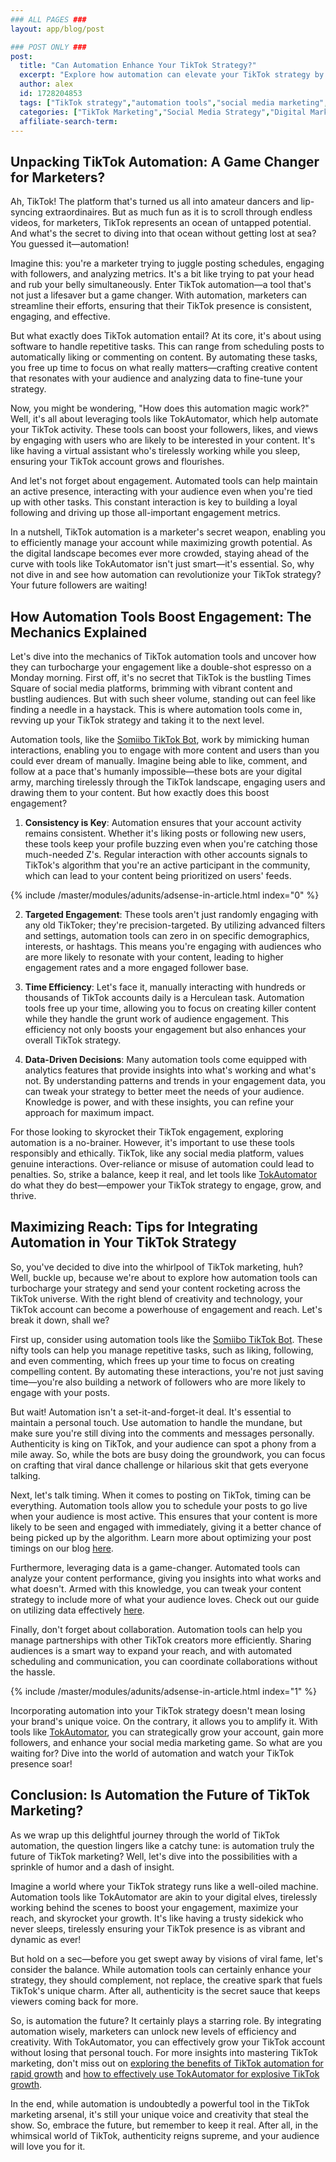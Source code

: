 ```yaml
---
### ALL PAGES ###
layout: app/blog/post

### POST ONLY ###
post:
  title: "Can Automation Enhance Your TikTok Strategy?"
  excerpt: "Explore how automation can elevate your TikTok strategy by increasing engagement and maximizing reach, offering a competitive edge in social media marketing."
  author: alex
  id: 1728204853
  tags: ["TikTok strategy","automation tools","social media marketing","engagement"]
  categories: ["TikTok Marketing","Social Media Strategy","Digital Marketing"]
  affiliate-search-term: 
---
```


## Unpacking TikTok Automation: A Game Changer for Marketers?

Ah, TikTok! The platform that's turned us all into amateur dancers and lip-syncing extraordinaires. But as much fun as it is to scroll through endless videos, for marketers, TikTok represents an ocean of untapped potential. And what's the secret to diving into that ocean without getting lost at sea? You guessed it—automation!

Imagine this: you're a marketer trying to juggle posting schedules, engaging with followers, and analyzing metrics. It's a bit like trying to pat your head and rub your belly simultaneously. Enter TikTok automation—a tool that's not just a lifesaver but a game changer. With automation, marketers can streamline their efforts, ensuring that their TikTok presence is consistent, engaging, and effective.

But what exactly does TikTok automation entail? At its core, it's about using software to handle repetitive tasks. This can range from scheduling posts to automatically liking or commenting on content. By automating these tasks, you free up time to focus on what really matters—crafting creative content that resonates with your audience and analyzing data to fine-tune your strategy.

Now, you might be wondering, "How does this automation magic work?" Well, it's all about leveraging tools like TokAutomator, which help automate your TikTok activity. These tools can boost your followers, likes, and views by engaging with users who are likely to be interested in your content. It's like having a virtual assistant who's tirelessly working while you sleep, ensuring your TikTok account grows and flourishes.

And let's not forget about engagement. Automated tools can help maintain an active presence, interacting with your audience even when you're tied up with other tasks. This constant interaction is key to building a loyal following and driving up those all-important engagement metrics.

In a nutshell, TikTok automation is a marketer's secret weapon, enabling you to efficiently manage your account while maximizing growth potential. As the digital landscape becomes ever more crowded, staying ahead of the curve with tools like TokAutomator isn't just smart—it's essential. So, why not dive in and see how automation can revolutionize your TikTok strategy? Your future followers are waiting!

## How Automation Tools Boost Engagement: The Mechanics Explained

Let's dive into the mechanics of TikTok automation tools and uncover how they can turbocharge your engagement like a double-shot espresso on a Monday morning. First off, it's no secret that TikTok is the bustling Times Square of social media platforms, brimming with vibrant content and bustling audiences. But with such sheer volume, standing out can feel like finding a needle in a haystack. This is where automation tools come in, revving up your TikTok strategy and taking it to the next level.

Automation tools, like the [Somiibo TikTok Bot](https://somiibo.com/platforms/tiktok-bot), work by mimicking human interactions, enabling you to engage with more content and users than you could ever dream of manually. Imagine being able to like, comment, and follow at a pace that's humanly impossible—these bots are your digital army, marching tirelessly through the TikTok landscape, engaging users and drawing them to your content. But how exactly does this boost engagement?

1. **Consistency is Key**: Automation ensures that your account activity remains consistent. Whether it's liking posts or following new users, these tools keep your profile buzzing even when you're catching those much-needed Z's. Regular interaction with other accounts signals to TikTok's algorithm that you're an active participant in the community, which can lead to your content being prioritized on users' feeds.

{% include /master/modules/adunits/adsense-in-article.html index="0" %}

2. **Targeted Engagement**: These tools aren't just randomly engaging with any old TikToker; they're precision-targeted. By utilizing advanced filters and settings, automation tools can zero in on specific demographics, interests, or hashtags. This means you're engaging with audiences who are more likely to resonate with your content, leading to higher engagement rates and a more engaged follower base.

3. **Time Efficiency**: Let's face it, manually interacting with hundreds or thousands of TikTok accounts daily is a Herculean task. Automation tools free up your time, allowing you to focus on creating killer content while they handle the grunt work of audience engagement. This efficiency not only boosts your engagement but also enhances your overall TikTok strategy.

4. **Data-Driven Decisions**: Many automation tools come equipped with analytics features that provide insights into what's working and what's not. By understanding patterns and trends in your engagement data, you can tweak your strategy to better meet the needs of your audience. Knowledge is power, and with these insights, you can refine your approach for maximum impact.

For those looking to skyrocket their TikTok engagement, exploring automation is a no-brainer. However, it's important to use these tools responsibly and ethically. TikTok, like any social media platform, values genuine interactions. Over-reliance or misuse of automation could lead to penalties. So, strike a balance, keep it real, and let tools like [TokAutomator](https://tokautomator.com/blog/how-to-skyrocket-your-tiktok-engagement-with-tokautomator) do what they do best—empower your TikTok strategy to engage, grow, and thrive.

## Maximizing Reach: Tips for Integrating Automation in Your TikTok Strategy

So, you've decided to dive into the whirlpool of TikTok marketing, huh? Well, buckle up, because we're about to explore how automation tools can turbocharge your strategy and send your content rocketing across the TikTok universe. With the right blend of creativity and technology, your TikTok account can become a powerhouse of engagement and reach. Let's break it down, shall we?

First up, consider using automation tools like the [Somiibo TikTok Bot](https://tokautomator.com/blog/how-to-use-the-somiibo-tiktok-bot-for-explosive-account-growth). These nifty tools can help you manage repetitive tasks, such as liking, following, and even commenting, which frees up your time to focus on creating compelling content. By automating these interactions, you're not just saving time—you're also building a network of followers who are more likely to engage with your posts.

But wait! Automation isn't a set-it-and-forget-it deal. It's essential to maintain a personal touch. Use automation to handle the mundane, but make sure you're still diving into the comments and messages personally. Authenticity is king on TikTok, and your audience can spot a phony from a mile away. So, while the bots are busy doing the groundwork, you can focus on crafting that viral dance challenge or hilarious skit that gets everyone talking.

Next, let's talk timing. When it comes to posting on TikTok, timing can be everything. Automation tools allow you to schedule your posts to go live when your audience is most active. This ensures that your content is more likely to be seen and engaged with immediately, giving it a better chance of being picked up by the algorithm. Learn more about optimizing your post timings on our blog [here](https://tokautomator.com/blog/maximizing-tiktok-growth-tips-for-using-automated-tools-effectively).

Furthermore, leveraging data is a game-changer. Automated tools can analyze your content performance, giving you insights into what works and what doesn't. Armed with this knowledge, you can tweak your content strategy to include more of what your audience loves. Check out our guide on utilizing data effectively [here](https://tokautomator.com/blog/the-ultimate-guide-to-growing-your-tiktok-account-with-tokautomator).

Finally, don't forget about collaboration. Automation tools can help you manage partnerships with other TikTok creators more efficiently. Sharing audiences is a smart way to expand your reach, and with automated scheduling and communication, you can coordinate collaborations without the hassle.

{% include /master/modules/adunits/adsense-in-article.html index="1" %}

Incorporating automation into your TikTok strategy doesn't mean losing your brand's unique voice. On the contrary, it allows you to amplify it. With tools like [TokAutomator](https://tokautomator.com/blog/leveraging-tokautomator-advanced-techniques-for-maximum-tiktok-engagement), you can strategically grow your account, gain more followers, and enhance your social media marketing game. So what are you waiting for? Dive into the world of automation and watch your TikTok presence soar!

## Conclusion: Is Automation the Future of TikTok Marketing?

As we wrap up this delightful journey through the world of TikTok automation, the question lingers like a catchy tune: is automation truly the future of TikTok marketing? Well, let's dive into the possibilities with a sprinkle of humor and a dash of insight.

Imagine a world where your TikTok strategy runs like a well-oiled machine. Automation tools like TokAutomator are akin to your digital elves, tirelessly working behind the scenes to boost your engagement, maximize your reach, and skyrocket your growth. It's like having a trusty sidekick who never sleeps, tirelessly ensuring your TikTok presence is as vibrant and dynamic as ever!

But hold on a sec—before you get swept away by visions of viral fame, let's consider the balance. While automation tools can certainly enhance your strategy, they should complement, not replace, the creative spark that fuels TikTok's unique charm. After all, authenticity is the secret sauce that keeps viewers coming back for more.

So, is automation the future? It certainly plays a starring role. By integrating automation wisely, marketers can unlock new levels of efficiency and creativity. With TokAutomator, you can effectively grow your TikTok account without losing that personal touch. For more insights into mastering TikTok marketing, don't miss out on [exploring the benefits of TikTok automation for rapid growth](https://tokautomator.com/blog/exploring-the-benefits-of-tiktok-automation-for-rapid-growth) and [how to effectively use TokAutomator for explosive TikTok growth](https://tokautomator.com/blog/how-to-effectively-use-tokautomator-for-explosive-tiktok-growth).

In the end, while automation is undoubtedly a powerful tool in the TikTok marketing arsenal, it's still your unique voice and creativity that steal the show. So, embrace the future, but remember to keep it real. After all, in the whimsical world of TikTok, authenticity reigns supreme, and your audience will love you for it.
